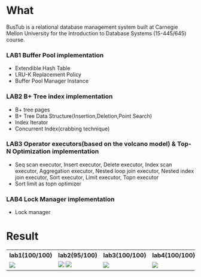 # What

BusTub is a relational database management system built at Carnegie Mellon University for the Introduction to Database Systems (15-445/645) course.  
### LAB1 Buffer Pool implementation   
  + Extendible Hash Table  
  + LRU-K Replacement Policy  
  + Buffer Pool Manager Instance
### LAB2 B+ Tree index implementation
  + B+ tree pages
  + B+ Tree Data Structure(Insertion,Deletion,Point Search)
  + Index Iterator
  + Concurrent Index(crabbing technique)
### LAB3 Operator executors(based on the volcano model)  & Top-N Optimization implementation  
  + Seq scan executor, Insert executor, Delete executor, Index scan executor, Aggregation executor, Nested loop join executor, Nested index join executor, Sort executor, Limit executor, Topn executor
  + Sort limit as topn optimizer
### LAB4 Lock Manager implementation
  + Lock manager 
   
  

# Result

<table style="table-layout:fixed; width:100%;">
<tr>
<th style="width:25%;">lab1(100/100)</th>
<th style="width:25%;">lab2(95/100)</th>  
<th style="width:25%;">lab3(100/100)</th>
<th style="width:25%;">lab4(100/100)</th>
</tr>

<tr>
<td style="width:25%;">
<img src="https://github.com/jiangwel/bustub/assets/84135487/8d4b5fde-656f-4fe1-8b38-13513ee405e2" style="max-width:100%;">
</td>
<td style="width:25%;">
<img src="https://github.com/jiangwel/bustub/assets/84135487/0ee0505b-b17a-4580-a056-55d94b8c57b8" style="max-width:20%;">
<img src="https://github.com/jiangwel/bustub/assets/84135487/8dd069c2-aa17-4e85-bdb5-ec78258163fb" style="max-width:20%;">
</td>
<td style="width:20%;">
<img src="https://github.com/jiangwel/bustub/assets/84135487/7e191ae2-c3bc-4073-aa6e-142cf2b92862" style="max-width:100%;">
</td>
<td style="width:35%;">
<img src="https://github.com/jiangwel/bustub/assets/84135487/68b0ac2f-5a22-4589-8768-29d6929d10cd" style="max-width:100%;">
</td>
</tr>
</table>

